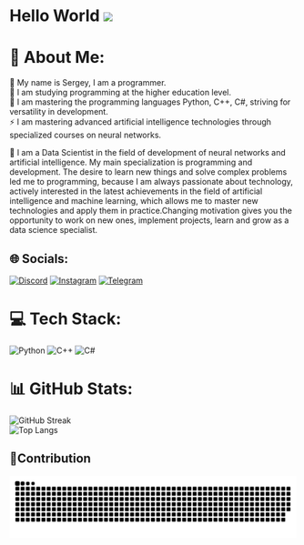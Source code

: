 <h1>
  Hello World
  <img src="https://media.giphy.com/media/v1.Y2lkPTc5MGI3NjExM3pmb2hiajlib3c3amt6ZDhwdjF0YnlvbGhzcHJzeHMwNm5lMW9vZSZlcD12MV9pbnRlcm5hbF9naWZfYnlfaWQmY3Q9Zw/bcKmIWkUMCjVm/giphy.gif" width="60px"/>
</h1>

# 🧾  About Me:
🔭 My name is Sergey, I am a programmer.<br>
🌱 I am studying programming at the higher education level.<br>
💬 I am mastering the programming languages ​​Python, C++, C#, striving for versatility in development.<br>
⚡ I am mastering advanced artificial intelligence technologies through specialized courses on neural networks.<br>

💫 I am a Data Scientist in the field of development of neural networks and artificial intelligence. My main specialization is programming and development. The desire to learn new things and solve complex problems led me to programming, because I am always passionate about technology, actively interested in the latest achievements in the field of artificial intelligence and machine learning, which allows me to master new technologies and apply them in practice.Changing motivation gives you the opportunity to work on new ones, implement projects, learn and grow as a data science specialist.

## 🌐 Socials:
[![Discord](https://img.shields.io/badge/Discord-%237289DA.svg?logo=discord&logoColor=white)](https://discord.gg/polovoyagressor) 
[![Instagram](https://img.shields.io/badge/Instagram-%23E4405F.svg?logo=Instagram&logoColor=white)](https://instagram.com/paren_iz_alupki_) 
[![Telegram](https://img.shields.io/badge/Telegram-%230088cc.svg?logo=Telegram&logoColor=white)](https://t.me/PiterChong)

# 💻 Tech Stack:
![Python](https://img.shields.io/badge/python-3670A0?style=for-the-badge&logo=python&logoColor=ffdd54) ![C++](https://img.shields.io/badge/c++-%2300599C.svg?style=for-the-badge&logo=c%2B%2B&logoColor=white) ![C#](https://img.shields.io/badge/c%23-%23239120.svg?style=for-the-badge&logo=c-sharp&logoColor=white)
# 📊 GitHub Stats:
![GitHub Streak](http://github-readme-streak-stats.herokuapp.com?user=sromanov103&theme=dark&background=000000)
<br> ![Top Langs](https://github-readme-stats.vercel.app/api/top-langs/?username=sromanov103&layout=compact&theme=vision-friendly-dark)<br>


## 🚩Contribution

![Snake animation Contribution Graph](https://raw.githubusercontent.com/happydeveloper0305/happydeveloper0305/output/github-contribution-grid-snake-dark.svg)
